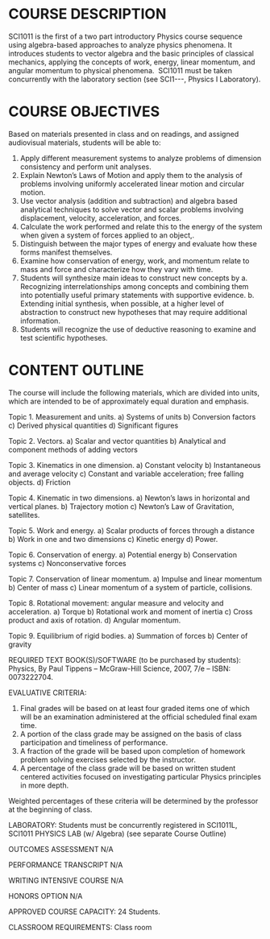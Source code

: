 COURSE DESCRIPTION  
===================
SCI1011 is the first of a two part introductory Physics course sequence using algebra-based approaches to analyze physics phenomena. It introduces students to vector algebra and the basic principles of classical mechanics, applying the concepts of work, energy, linear momentum, and angular momentum to physical phenomena.  SCI1011 must be taken concurrently with the laboratory section (see SCI1---, Physics I Laboratory).

COURSE OBJECTIVES
==================
Based on materials presented in class and on readings, and assigned audiovisual materials, students will be able to:
 1. Apply different measurement systems to analyze problems of dimension consistency and perform unit analyses.
 2. Explain Newton’s Laws of Motion and apply them to the analysis of problems involving uniformly accelerated linear motion and circular motion.
 3. Use vector analysis (addition and subtraction) and algebra based analytical techniques to solve vector and scalar problems involving displacement, velocity, acceleration, and forces.
 4. Calculate the work performed and relate this to the energy of the system when given a system of forces applied to an object,.
 5. Distinguish between the major types of energy and evaluate how these forms manifest themselves.
 6. Examine how conservation of energy, work, and momentum relate to mass and force and characterize how they vary with time.  
 7. Students will synthesize main ideas to construct new concepts by
   a. Recognizing interrelationships among concepts and combining them into potentially useful primary statements with supportive evidence.
   b. Extending initial synthesis, when possible, at a higher level of abstraction to construct new hypotheses that may require additional information.
 8. Students will recognize the use of deductive reasoning to examine and test scientific   hypotheses.

CONTENT OUTLINE
===============
The course will include the following materials, which are divided into units, which are intended to be of approximately equal duration and emphasis.

Topic 1. Measurement and units.
	a) Systems of units
	b) Conversion factors
	c) Derived physical quantities
	d) Significant figures

Topic 2.  Vectors.
	a) Scalar and vector quantities
	b) Analytical and component methods of adding vectors

Topic 3.  Kinematics in one dimension.
            a) Constant velocity
            b) Instantaneous and average velocity
            c) Constant and variable acceleration; free falling objects.
	d) Friction

Topic 4. Kinematic in two dimensions.
 	a) Newton’s laws in horizontal and vertical planes.
	b) Trajectory motion
	c) Newton’s Law of Gravitation, satellites.

Topic 5.  Work and energy.
	a) Scalar products of forces through a distance
	b) Work in one and two dimensions
	c) Kinetic energy
	d) Power.

Topic 6.  Conservation of energy.
	a) Potential energy
	b) Conservation systems
	c) Nonconservative forces

Topic 7.  Conservation of linear momentum.
	a) Impulse and linear momentum
	b) Center of mass
	c) Linear momentum of a system of particle, collisions.

Topic 8.  Rotational movement:  angular measure and velocity and acceleration.
	a) Torque
	b) Rotational work and moment of inertia
	c) Cross product and axis of rotation.
	d) Angular momentum.

Topic 9.  Equilibrium of rigid bodies.
	a) Summation of forces
	b) Center of gravity


REQUIRED TEXT BOOK(S)/SOFTWARE (to be purchased by students): 
Physics, By Paul Tippens – McGraw-Hill Science, 2007, 7/e – ISBN:  0073222704.

EVALUATIVE CRITERIA:	
1. Final grades will be based on at least four graded items one of which will be an examination administered at the official scheduled final exam time.
2. A portion of the class grade may be assigned on the basis of class participation and timeliness of performance.
3. A fraction of the grade will be based upon completion of homework problem solving exercises selected by the instructor.
4. A percentage of the class grade will be based on written student centered activities focused on investigating particular Physics principles in more depth.

Weighted percentages of these criteria will be determined by the professor at the beginning of class.

LABORATORY:  Students must be concurrently registered in SCI1011L, SCI1011 PHYSICS LAB (w/ Algebra) (see separate Course Outline)

OUTCOMES ASSESSMENT N/A

PERFORMANCE TRANSCRIPT N/A



WRITING INTENSIVE COURSE N/A

HONORS OPTION N/A

APPROVED COURSE CAPACITY:  24 Students.

CLASSROOM REQUIREMENTS:  Class room
